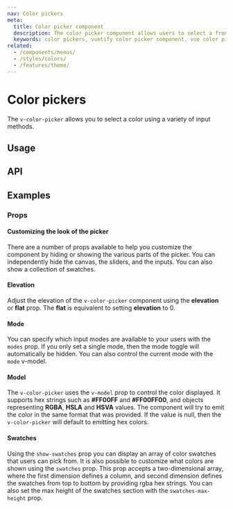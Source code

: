 ```yaml
---
nav: Color pickers
meta:
  title: Color picker component
  description: The color picker component allows users to select a from pre-defined or custom colors using a variety of different inputs and formats.
  keywords: color pickers, vuetify color picker component, vue color picker component
related:
  - /components/menus/
  - /styles/colors/
  - /features/theme/
---
```


# Color pickers

The `v-color-picker` allows you to select a color using a variety of input methods.

<entry />

## Usage

<usage name="v-color-picker" />

## API

<api-inline />

## Examples

### Props

#### Customizing the look of the picker

There are a number of props available to help you customize the component by hiding or showing the various parts of the picker. You can independently hide the canvas, the sliders, and the inputs. You can also show a collection of swatches.

<example file="v-color-picker/prop-canvas" />

#### Elevation

Adjust the elevation of the `v-color-picker` component using the **elevation** or **flat** prop. The **flat** is equivalent to setting **elevation** to 0.

<example file="v-color-picker/prop-elevation" />

#### Mode

You can specify which input modes are available to your users with the `modes` prop. If you only set a single mode, then the mode toggle will automatically be hidden. You can also control the current mode with the `mode` v-model.

<example file="v-color-picker/prop-mode" />

#### Model

The `v-color-picker` uses the `v-model` prop to control the color displayed. It supports hex strings such as **#FF00FF** and **#FF00FF00**, and objects representing **RGBA**, **HSLA** and **HSVA** values. The component will try to emit the color in the same format that was provided. If the value is null, then the `v-color-picker` will default to emitting hex colors.

<example file="v-color-picker/prop-model" />

#### Swatches

Using the `show-swatches` prop you can display an array of color swatches that users can pick from. It is also possible to customize what colors are shown using the `swatches` prop. This prop accepts a two-dimensional array, where the first dimension defines a column, and second dimension defines the swatches from top to bottom by providing rgba hex strings. You can also set the max height of the swatches section with the `swatches-max-height` prop.

<example file="v-color-picker/prop-swatches" />
